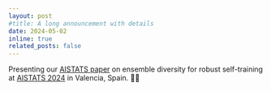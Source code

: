 ```yaml
---
layout: post
#title: A long announcement with details
date: 2024-05-02
inline: true
related_posts: false
---
```


Presenting our <a href="https://proceedings.mlr.press/v238/odonnat24a/odonnat24a.pdf"> AISTATS paper</a> on ensemble diversity for robust self-training at <a href="https://www.ens-lyon.fr/PHYSIQUE/seminars/machine-learning-and-signal-processing">AISTATS 2024<a/> in Valencia, Spain. 🦐🎤
